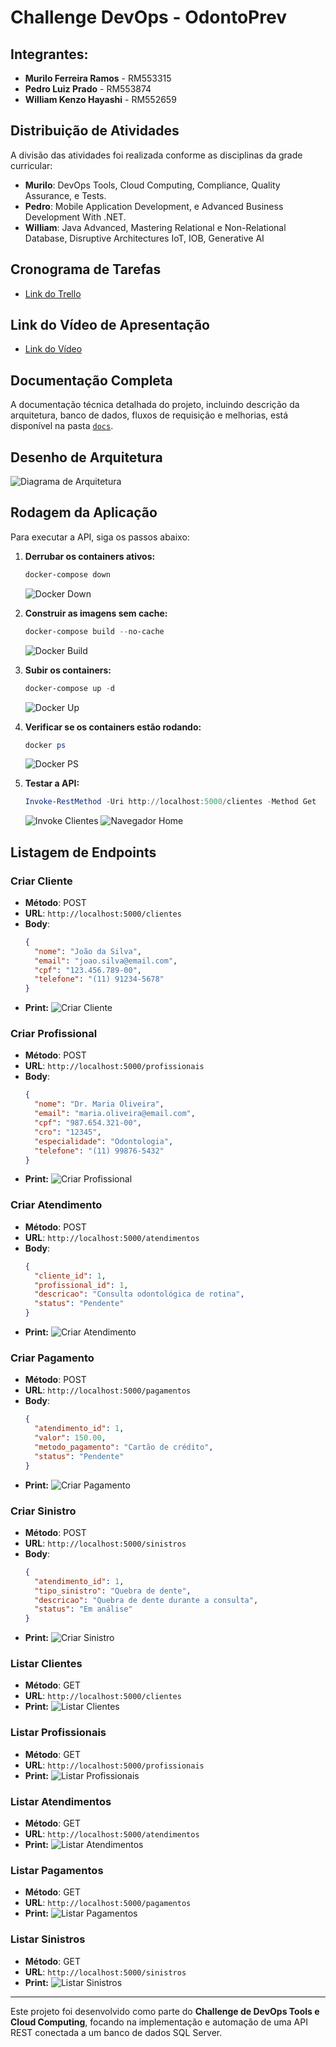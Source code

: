 # Challenge DevOps - OdontoPrev

## Integrantes:

- **Murilo Ferreira Ramos** - RM553315
- **Pedro Luiz Prado** - RM553874
- **William Kenzo Hayashi** - RM552659



## Distribuição de Atividades

A divisão das atividades foi realizada conforme as disciplinas da grade curricular:

- **Murilo**: DevOps Tools, Cloud Computing, Compliance, Quality Assurance, e Tests.
- **Pedro**: Mobile Application Development, e Advanced Business Development With .NET.
- **William**: Java Advanced, Mastering Relational e Non-Relational Database, Disruptive Architectures IoT, IOB, Generative AI

## Cronograma de Tarefas

- [Link do Trello](https://trello.com/invite/b/6701a3ed3d57ce4ab46300fd/ATTIefc0215f428e24a577f7909e64cc600cF9FC88BA/backlog-challenge-odontoprev)

## Link do Vídeo de Apresentação

- [Link do Vídeo](https://youtu.be/HL41m0EBVng)

## Documentação Completa

A documentação técnica detalhada do projeto, incluindo descrição da arquitetura, banco de dados, fluxos de requisição e melhorias, está disponível na pasta [`docs`](docs/). 

## Desenho de Arquitetura

![Diagrama de Arquitetura](docs/Imagens/Desenho_Arquitetura.png)

## Rodagem da Aplicação

Para executar a API, siga os passos abaixo:

1. **Derrubar os containers ativos:**
   ```powershell
   docker-compose down
   ```
   ![Docker Down](docs/Imagens/docker_down.png)

2. **Construir as imagens sem cache:**
   ```powershell
   docker-compose build --no-cache
   ```
   ![Docker Build](docs/Imagens/docker_build.png)

3. **Subir os containers:**
   ```powershell
   docker-compose up -d
   ```
   ![Docker Up](docs/Imagens/docker_up.png)

4. **Verificar se os containers estão rodando:**
   ```powershell
   docker ps
   ```
   ![Docker PS](docs/Imagens/docker_ps.png)

5. **Testar a API:**
   ```powershell
   Invoke-RestMethod -Uri http://localhost:5000/clientes -Method Get
   ```
   ![Invoke Clientes](docs/Imagens/invoke_get_clientes.png)
   ![Navegador Home](docs/Imagens/browser_home.png)

## Listagem de Endpoints

### Criar Cliente

- **Método**: POST
- **URL**: `http://localhost:5000/clientes`
- **Body**:
  ```json
  {
    "nome": "João da Silva",
    "email": "joao.silva@email.com",
    "cpf": "123.456.789-00",
    "telefone": "(11) 91234-5678"
  }
  ```
- **Print:** ![Criar Cliente](docs/Imagens/post_clientes.png)

### Criar Profissional

- **Método**: POST
- **URL**: `http://localhost:5000/profissionais`
- **Body**:
  ```json
  {
    "nome": "Dr. Maria Oliveira",
    "email": "maria.oliveira@email.com",
    "cpf": "987.654.321-00",
    "cro": "12345",
    "especialidade": "Odontologia",
    "telefone": "(11) 99876-5432"
  }
  ```
- **Print:** ![Criar Profissional](docs/Imagens/post_profissionais.png)

### Criar Atendimento

- **Método**: POST
- **URL**: `http://localhost:5000/atendimentos`
- **Body**:
  ```json
  {
    "cliente_id": 1,
    "profissional_id": 1,
    "descricao": "Consulta odontológica de rotina",
    "status": "Pendente"
  }
  ```
- **Print:** ![Criar Atendimento](docs/Imagens/post_atendimentos.png)

### Criar Pagamento

- **Método**: POST
- **URL**: `http://localhost:5000/pagamentos`
- **Body**:
  ```json
  {
    "atendimento_id": 1,
    "valor": 150.00,
    "metodo_pagamento": "Cartão de crédito",
    "status": "Pendente"
  }
  ```
- **Print:** ![Criar Pagamento](docs/Imagens/post_pagamentos.png)

### Criar Sinistro

- **Método**: POST
- **URL**: `http://localhost:5000/sinistros`
- **Body**:
  ```json
  {
    "atendimento_id": 1,
    "tipo_sinistro": "Quebra de dente",
    "descricao": "Quebra de dente durante a consulta",
    "status": "Em análise"
  }
  ```
- **Print:** ![Criar Sinistro](docs/Imagens/post_sinistros.png)

### Listar Clientes

- **Método**: GET
- **URL**: `http://localhost:5000/clientes`
- **Print:** ![Listar Clientes](docs/Imagens/get_clientes.png)

### Listar Profissionais

- **Método**: GET
- **URL**: `http://localhost:5000/profissionais`
- **Print:** ![Listar Profissionais](docs/Imagens/get_profissionais.png)

### Listar Atendimentos

- **Método**: GET
- **URL**: `http://localhost:5000/atendimentos`
- **Print:** ![Listar Atendimentos](docs/Imagens/get_atendimentos.png)

### Listar Pagamentos

- **Método**: GET
- **URL**: `http://localhost:5000/pagamentos`
- **Print:** ![Listar Pagamentos](docs/Imagens/get_pagamentos.png)

### Listar Sinistros

- **Método**: GET
- **URL**: `http://localhost:5000/sinistros`
- **Print:** ![Listar Sinistros](docs/Imagens/get_sinistros.png)

---

Este projeto foi desenvolvido como parte do **Challenge de DevOps Tools e Cloud Computing**, focando na implementação e automação de uma API REST conectada a um banco de dados SQL Server.
